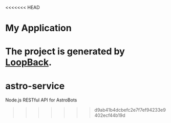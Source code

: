 <<<<<<< HEAD
# My Application

The project is generated by [LoopBack](http://loopback.io).
=======
# astro-service
Node.js RESTful API for AstroBots
>>>>>>> d9ab41b4dcbefc2e7f7ef94233e9402ecf44b19d
